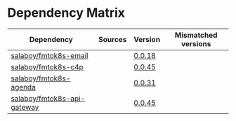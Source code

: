 # Dependency Matrix

Dependency | Sources | Version | Mismatched versions
---------- | ------- | ------- | -------------------
[salaboy/fmtok8s-email](https://github.com/salaboy/fmtok8s-email) |  | [0.0.18](https://github.com/salaboy/fmtok8s-email/releases/tag/v0.0.18) | 
[salaboy/fmtok8s-c4p](https://github.com/salaboy/fmtok8s-c4p) |  | [0.0.45](https://github.com/salaboy/fmtok8s-c4p/releases/tag/v0.0.45) | 
[salaboy/fmtok8s-agenda](https://github.com/salaboy/fmtok8s-agenda) |  | [0.0.31](https://github.com/salaboy/fmtok8s-agenda/releases/tag/v0.0.31) | 
[salaboy/fmtok8s-api-gateway](https://github.com/salaboy/fmtok8s-api-gateway) |  | [0.0.45](https://github.com/salaboy/fmtok8s-api-gateway/releases/tag/v0.0.45) | 
